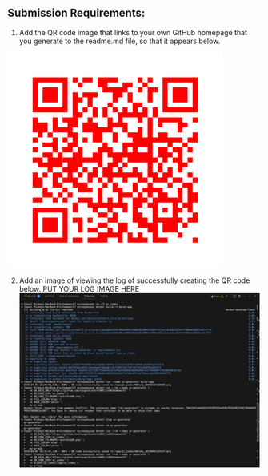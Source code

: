 ## Submission Requirements:

1. Add the QR code image that links to your own GitHub homepage that you generate to the readme.md file, so that it appears below.

![GitHub QR Code](qr_codes/QRCode_20250401183225.png)

2.  Add an image of viewing the log of successfully creating the QR code below.
 PUT YOUR LOG IMAGE HERE
 ![Logs](image.png)